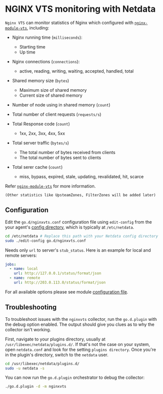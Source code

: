 <!--
title: "NGINX Vts monitoring"
custom_edit_url: https://github.com/netdata/go.d.plugin/edit/master/modules/nginxvts/README.md
sidebar_label: "NGINX VTS"
-->

# NGINX VTS monitoring with Netdata

`Nginx VTS` can monitor statistics of Nginx which configured with [`nginx-module-vts`](https://github.com/vozlt/nginx-module-vts), including:



- Nginx running time (`milliseconds`): 
  - Starting time
  - Up time
- Nginx connections (`connections`):
  - active,	reading, writing, waiting, accepted, handled, total	

- Shared memory size (`bytes`)
  - Maximum size of shared memory
  - Current size of shared memory
- Number of node using in shared memory (`count`)

- Total number of client requests (`requests/s`)
- Total Response code (`count`)
  - 1xx, 2xx, 3xx, 4xx, 5xx
- Total server traffic (`bytes/s`)
  - The total number of bytes received from clients
  - The total number of bytes sent to clients
- Total serer cache (`count`)
  - miss, bypass, expired, stale, updating, revalidated, hit, scarce

Refer [`nginx-module-vts`](https://github.com/vozlt/nginx-module-vts#json) for more information.

`(Other statistics like UpsteamZones, FilterZones will be added later)`

## Configuration

Edit the `go.d/nginxvts.conf` configuration file using `edit-config` from the your agent's [config
directory](https://learn.netdata.cloud/docs/configure/nodes), which is typically at `/etc/netdata`.

```bash
cd /etc/netdata # Replace this path with your Netdata config directory
sudo ./edit-config go.d/nginxvts.conf
```

Needs only `url` to server's `stub_status`. Here is an example for local and remote servers:

```yaml
jobs:
  - name: local
    url: http://127.0.0.1/status/format/json
  - name: remote
    url: http://203.0.113.0/status/format/json
```

For all available options please see module [configuration file](https://github.com/netdata/go.d.plugin/blob/master/config/go.d/nginxvts.conf).


## Troubleshooting

To troubleshoot issues with the `nginxvts` collector, run the `go.d.plugin` with the debug option enabled.
The output should give you clues as to why the collector isn't working.

First, navigate to your plugins directory, usually at `/usr/libexec/netdata/plugins.d/`. If that's not the case on your
system, open `netdata.conf` and look for the setting `plugins directory`. Once you're in the plugin's directory, switch
to the `netdata` user.

```bash
cd /usr/libexec/netdata/plugins.d/
sudo -u netdata -s
```

You can now run the `go.d.plugin` orchestrator to debug the collector:

```bash
./go.d.plugin -d -m nginxvts
```